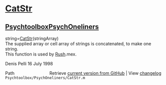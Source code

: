 # [CatStr](CatStr)
## [Psychtoolbox](Psychtoolbox)[PsychOneliners](PsychOneliners)

string=[CatStr](CatStr)(stringArray)  
The supplied array or cell array of strings is concatenated, to make one string.  
This function is used by [Rush](Rush).mex.  
  
Denis Pelli 16 July 1998  




<div class="code_header" style="text-align:right;">
  <span style="float:left;">Path&nbsp;&nbsp;</span> <span class="counter">Retrieve <a href=
  "https://raw.github.com/Psychtoolbox-3/Psychtoolbox-3/beta/Psychtoolbox/PsychOneliners/CatStr.m">current version from GitHub</a> | View <a href=
  "https://github.com/Psychtoolbox-3/Psychtoolbox-3/commits/beta/Psychtoolbox/PsychOneliners/CatStr.m">changelog</a></span>
</div>
<div class="code">
  <code>Psychtoolbox/PsychOneliners/CatStr.m</code>
</div>

